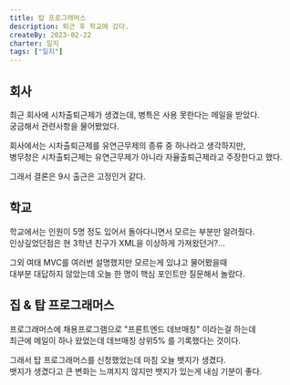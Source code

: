 ```yaml
---
title: 탑 프로그래머스
description: 퇴근 후 학교에 갔다.
createBy: 2023-02-22
charter: 일지
tags: ["일지"]
---
```


## 회사

최근 회사에 시차출퇴근제가 생겼는데, 병특은 사용 못한다는 메일을 받았다.  
궁금해서 관련사항을 물어봤었다.

회사에서는 시차출퇴근제를 유연근무제의 종류 중 하나라고 생각하지만,  
병무청은 시차출퇴근제는 유연근무제가 아니라 자율출퇴근제라고 주장한다고 했다.

그래서 결론은 9시 출근은 고정인거 같다.

## 학교

학교에서는 인원이 5명 정도 있어서 돌아다니면서 모르는 부분만 알려줬다.  
인상깊었던점은 현 3학년 친구가 XML을 이상하게 가져왔던거?...

그외 여태 MVC를 여러번 설명했지만 모르는게 있냐고 물어봤을때  
대부분 대답하지 않았는데 오늘 한 명이 핵심 포인트만 질문해서 놀랐다.

## 집 & 탑 프로그래머스

프로그래머스에 채용프로그램으로 "프론트엔드 데브매칭" 이라는걸 하는데  
최근에 메일이 하나 왔었는데 데브매칭 상위5% 를 기록했다는 것이다.

그래서 탑 프로그래머스를 신청했었는데 마침 오늘 뱃지가 생겼다.  
뱃지가 생겼다고 큰 변화는 느껴지지 않지만 뱃지가 있는게 내심 기분이 좋다.

